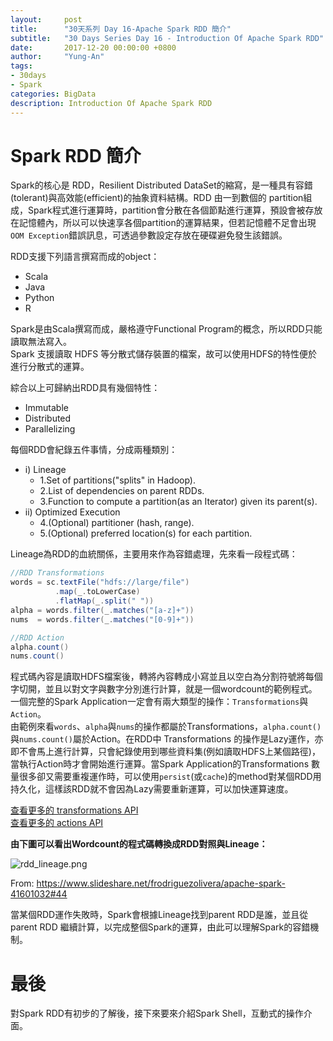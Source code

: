 ```yaml
---
layout:     post
title:      "30天系列 Day 16-Apache Spark RDD 簡介"
subtitle:   "30 Days Series Day 16 - Introduction Of Apache Spark RDD"
date:       2017-12-20 00:00:00 +0800
author:     "Yung-An"
tags:
- 30days
- Spark
categories: BigData
description: Introduction Of Apache Spark RDD
---
```


# Spark RDD 簡介

Spark的核心是 RDD，Resilient Distributed DataSet的縮寫，是一種具有容錯(tolerant)與高效能(efficient)的抽象資料結構。RDD 由一到數個的 partition組成，Spark程式進行運算時，partition會分散在各個節點進行運算，預設會被存放在記憶體內，所以可以快速享各個partition的運算結果，但若記憶體不足會出現`OOM Exception`錯誤訊息，可透過參數設定存放在硬碟避免發生該錯誤。

RDD支援下列語言撰寫而成的object：

* Scala
* Java
* Python
* R

Spark是由Scala撰寫而成，嚴格遵守Functional Program的概念，所以RDD只能讀取無法寫入。    
Spark 支援讀取 HDFS 等分散式儲存裝置的檔案，故可以使用HDFS的特性便於進行分散式的運算。

綜合以上可歸納出RDD具有幾個特性：

* Immutable
* Distributed
* Parallelizing

每個RDD會紀錄五件事情，分成兩種類別：

* i) Lineage
  * 1.Set of partitions("splits" in Hadoop).
  * 2.List of dependencies on parent RDDs.
  * 3.Function to compute a partition(as an Iterator) given its parent(s).
* ii) Optimized Execution
  * 4.(Optional) partitioner (hash, range).
  * 5.(Optional) preferred location(s) for each partition.

Lineage為RDD的血統關係，主要用來作為容錯處理，先來看一段程式碼：

```scala
//RDD Transformations
words = sc.textFile("hdfs://large/file")
          .map(_.toLowerCase)
          .flatMap(_.split(" "))
alpha = words.filter(_.matches("[a-z]+"))
nums  = words.filter(_.matches("[0-9]+"))

//RDD Action
alpha.count()
nums.count()
```

程式碼內容是讀取HDFS檔案後，轉將內容轉成小寫並且以空白為分割符號將每個字切開，並且以對文字與數字分別進行計算，就是一個wordcount的範例程式。    
一個完整的Spark Application一定會有兩大類型的操作：`Transformations`與`Action`。    
由範例來看`words`、`alpha`與`nums`的操作都屬於Transformations，`alpha.count()`與`nums.count()`屬於Action。在RDD中 Transformations 的操作是Lazy運作，亦即不會馬上進行計算，只會紀錄使用到哪些資料集(例如讀取HDFS上某個路徑)，當執行Action時才會開始進行運算。當Spark Application的Transformations 數量很多卻又需要重複運作時，可以使用`persist`(或`cache`)的method對某個RDD用持久化，這樣該RDD就不會因為Lazy需要重新運算，可以加快運算速度。

[查看更多的 transformations  API][transformations_api]    
[查看更多的 actions  API][actions_api]

**由下圖可以看出Wordcount的程式碼轉換成RDD對照與Lineage：**

![rdd_lineage.png](https://raw.githubusercontent.com/mathsigit/blog_page/gh-pages/img/30_days/rdd_lineage.png)

From: https://www.slideshare.net/frodriguezolivera/apache-spark-41601032#44

當某個RDD運作失敗時，Spark會根據Lineage找到parent RDD是誰，並且從parent RDD 繼續計算，以完成整個Spark的運算，由此可以理解Spark的容錯機制。

# 最後

對Spark RDD有初步的了解後，接下來要來介紹Spark Shell，互動式的操作介面。

[transformations_api]: https://spark.apache.org/docs/2.2.0/rdd-programming-guide.html#transformations
[actions_api]: https://spark.apache.org/docs/2.2.0/rdd-programming-guide.html#actions
